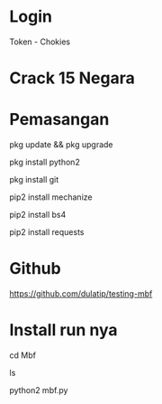 # Login
Token - Chokies 

# Crack 15 Negara

# Pemasangan
pkg update && pkg upgrade

pkg install python2 

pkg install git 

pip2 install mechanize

pip2 install bs4

pip2 install requests

# Github
https://github.com/dulatip/testing-mbf

# Install run nya
cd Mbf

ls

python2 mbf.py
